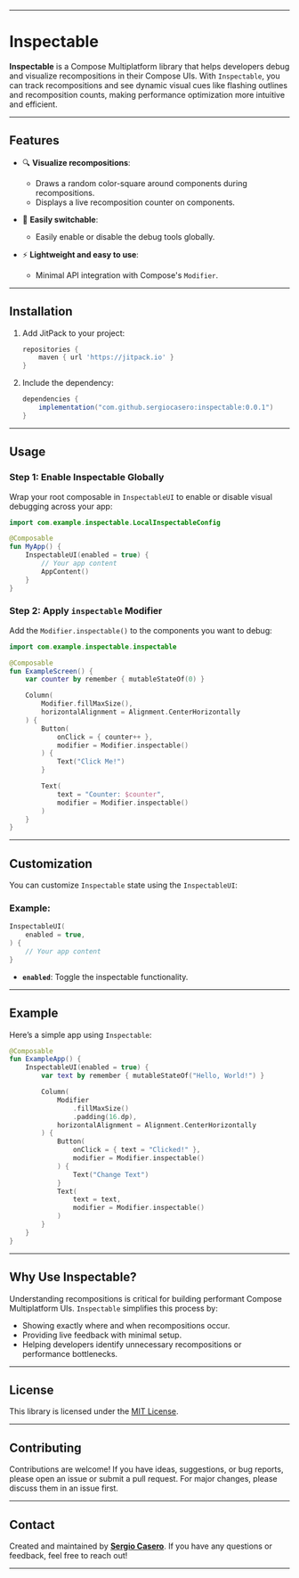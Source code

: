 
---

# **Inspectable**

**Inspectable** is a Compose Multiplatform library that helps developers debug and visualize recompositions in their Compose UIs. With `Inspectable`, you can track recompositions and see dynamic visual cues like flashing outlines and recomposition counts, making performance optimization more intuitive and efficient.

---

## **Features**

- 🔍 **Visualize recompositions**:
    - Draws a random color-square around components during recompositions.
    - Displays a live recomposition counter on components.

- 🎨 **Easily switchable**:
    - Easily enable or disable the debug tools globally.

- ⚡ **Lightweight and easy to use**:
    - Minimal API integration with Compose's `Modifier`.

---

## **Installation**

1. Add JitPack to your project:
   ```gradle
   repositories {
       maven { url 'https://jitpack.io' }
   }
   ```

2. Include the dependency:
   ```gradle
   dependencies {
       implementation("com.github.sergiocasero:inspectable:0.0.1")
   }
   ```

---

## **Usage**

### **Step 1: Enable Inspectable Globally**
Wrap your root composable in `InspectableUI` to enable or disable visual debugging across your app:

```kotlin
import com.example.inspectable.LocalInspectableConfig

@Composable
fun MyApp() {
    InspectableUI(enabled = true) {
        // Your app content
        AppContent()
    }
}
```

### **Step 2: Apply `inspectable` Modifier**
Add the `Modifier.inspectable()` to the components you want to debug:

```kotlin
import com.example.inspectable.inspectable

@Composable
fun ExampleScreen() {
    var counter by remember { mutableStateOf(0) }

    Column(
        Modifier.fillMaxSize(),
        horizontalAlignment = Alignment.CenterHorizontally
    ) {
        Button(
            onClick = { counter++ },
            modifier = Modifier.inspectable()
        ) {
            Text("Click Me!")
        }

        Text(
            text = "Counter: $counter",
            modifier = Modifier.inspectable()
        )
    }
}
```

---

## **Customization**

You can customize `Inspectable` state using the `InspectableUI`:

### Example:
```kotlin
InspectableUI(
    enabled = true,
) {
    // Your app content
}
```

- **`enabled`**: Toggle the inspectable functionality.

---

## **Example**

Here’s a simple app using `Inspectable`:

```kotlin
@Composable
fun ExampleApp() {
    InspectableUI(enabled = true) {
        var text by remember { mutableStateOf("Hello, World!") }

        Column(
            Modifier
                .fillMaxSize()
                .padding(16.dp),
            horizontalAlignment = Alignment.CenterHorizontally
        ) {
            Button(
                onClick = { text = "Clicked!" },
                modifier = Modifier.inspectable()
            ) {
                Text("Change Text")
            }
            Text(
                text = text,
                modifier = Modifier.inspectable()
            )
        }
    }
}
```

---

## **Why Use Inspectable?**

Understanding recompositions is critical for building performant Compose Multiplatform UIs. `Inspectable` simplifies this process by:

- Showing exactly where and when recompositions occur.
- Providing live feedback with minimal setup.
- Helping developers identify unnecessary recompositions or performance bottlenecks.

---

## **License**

This library is licensed under the [MIT License](LICENSE).

---

## **Contributing**

Contributions are welcome! If you have ideas, suggestions, or bug reports, please open an issue or submit a pull request. For major changes, please discuss them in an issue first.

---

## **Contact**

Created and maintained by **[Sergio Casero](https://github.com/sergiocasero)**. If you have any questions or feedback, feel free to reach out!

---
